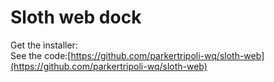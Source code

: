 #                     **Sloth web dock**   
Get the installer:  
See the code:[https://github.com/parkertripoli-wq/sloth-web](https://github.com/parkertripoli-wq/sloth-web)
